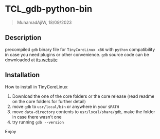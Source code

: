 # TCL_gdb-python-bin
> MuhamadAjiW, 18/09/2023

## Description
precompiled `gdb` binary file for `TinyCoreLinux x86` with `python` compatibility in case you need plugins or other convenience. `gdb` source code can be downloaded at [its website](https://ftp.gnu.org/gnu/gdb/)

## Installation
How to install in TinyCoreLinux:
1. Download the one of the core folders or the core release (read readme on the core folders for further detail)
2. move `gdb` to `usr/local/bin` or anywhere in your `$PATH`
3. move `data-directory` contents to `usr/local/share/gdb`, make the folder in case there wasn't one
4. try running `gdb --version`

Enjoy
